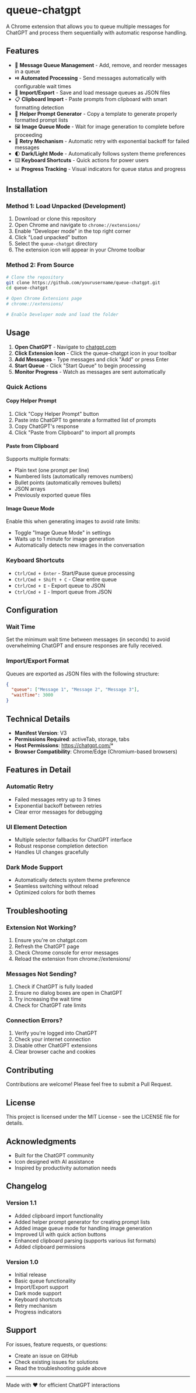 # queue-chatgpt

A Chrome extension that allows you to queue multiple messages for ChatGPT and process them sequentially with automatic response handling.

## Features

- 🚀 **Message Queue Management** - Add, remove, and reorder messages in a queue
- ⏯️ **Automated Processing** - Send messages automatically with configurable wait times
- 💾 **Import/Export** - Save and load message queues as JSON files
- 📋 **Clipboard Import** - Paste prompts from clipboard with smart formatting detection
- 🎯 **Helper Prompt Generator** - Copy a template to generate properly formatted prompt lists
- 🖼️ **Image Queue Mode** - Wait for image generation to complete before proceeding
- 🔄 **Retry Mechanism** - Automatic retry with exponential backoff for failed messages
- 🌓 **Dark/Light Mode** - Automatically follows system theme preferences
- ⌨️ **Keyboard Shortcuts** - Quick actions for power users
- 📊 **Progress Tracking** - Visual indicators for queue status and progress

## Installation

### Method 1: Load Unpacked (Development)

1. Download or clone this repository
2. Open Chrome and navigate to `chrome://extensions/`
3. Enable "Developer mode" in the top right corner
4. Click "Load unpacked" button
5. Select the `queue-chatgpt` directory
6. The extension icon will appear in your Chrome toolbar

### Method 2: From Source

```bash
# Clone the repository
git clone https://github.com/yourusername/queue-chatgpt.git
cd queue-chatgpt

# Open Chrome Extensions page
# chrome://extensions/

# Enable Developer mode and load the folder
```

## Usage

1. **Open ChatGPT** - Navigate to [chatgpt.com](https://chatgpt.com)
2. **Click Extension Icon** - Click the queue-chatgpt icon in your toolbar
3. **Add Messages** - Type messages and click "Add" or press Enter
4. **Start Queue** - Click "Start Queue" to begin processing
5. **Monitor Progress** - Watch as messages are sent automatically

### Quick Actions

#### Copy Helper Prompt
1. Click "Copy Helper Prompt" button
2. Paste into ChatGPT to generate a formatted list of prompts
3. Copy ChatGPT's response
4. Click "Paste from Clipboard" to import all prompts

#### Paste from Clipboard
Supports multiple formats:
- Plain text (one prompt per line)
- Numbered lists (automatically removes numbers)
- Bullet points (automatically removes bullets)
- JSON arrays
- Previously exported queue files

#### Image Queue Mode
Enable this when generating images to avoid rate limits:
- Toggle "Image Queue Mode" in settings
- Waits up to 1 minute for image generation
- Automatically detects new images in the conversation

### Keyboard Shortcuts

- `Ctrl/Cmd + Enter` - Start/Pause queue processing
- `Ctrl/Cmd + Shift + C` - Clear entire queue
- `Ctrl/Cmd + E` - Export queue to JSON
- `Ctrl/Cmd + I` - Import queue from JSON

## Configuration

### Wait Time
Set the minimum wait time between messages (in seconds) to avoid overwhelming ChatGPT and ensure responses are fully received.

### Import/Export Format
Queues are exported as JSON files with the following structure:
```json
{
  "queue": ["Message 1", "Message 2", "Message 3"],
  "waitTime": 3000
}
```

## Technical Details

- **Manifest Version**: V3
- **Permissions Required**: activeTab, storage, tabs
- **Host Permissions**: https://chatgpt.com/*
- **Browser Compatibility**: Chrome/Edge (Chromium-based browsers)

## Features in Detail

### Automatic Retry
- Failed messages retry up to 3 times
- Exponential backoff between retries
- Clear error messages for debugging

### UI Element Detection
- Multiple selector fallbacks for ChatGPT interface
- Robust response completion detection
- Handles UI changes gracefully

### Dark Mode Support
- Automatically detects system theme preference
- Seamless switching without reload
- Optimized colors for both themes

## Troubleshooting

### Extension Not Working?
1. Ensure you're on chatgpt.com
2. Refresh the ChatGPT page
3. Check Chrome console for error messages
4. Reload the extension from chrome://extensions/

### Messages Not Sending?
1. Check if ChatGPT is fully loaded
2. Ensure no dialog boxes are open in ChatGPT
3. Try increasing the wait time
4. Check for ChatGPT rate limits

### Connection Errors?
1. Verify you're logged into ChatGPT
2. Check your internet connection
3. Disable other ChatGPT extensions
4. Clear browser cache and cookies

## Contributing

Contributions are welcome! Please feel free to submit a Pull Request.

## License

This project is licensed under the MIT License - see the LICENSE file for details.

## Acknowledgments

- Built for the ChatGPT community
- Icon designed with AI assistance
- Inspired by productivity automation needs

## Changelog

### Version 1.1
- Added clipboard import functionality
- Added helper prompt generator for creating prompt lists
- Added image queue mode for handling image generation
- Improved UI with quick action buttons
- Enhanced clipboard parsing (supports various list formats)
- Added clipboard permissions

### Version 1.0
- Initial release
- Basic queue functionality
- Import/Export support
- Dark mode support
- Keyboard shortcuts
- Retry mechanism
- Progress indicators

## Support

For issues, feature requests, or questions:
- Create an issue on GitHub
- Check existing issues for solutions
- Read the troubleshooting guide above

---

Made with ❤️ for efficient ChatGPT interactions